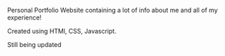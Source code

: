 Personal Portfolio Website containing a lot of info about me and all of my experience!

Created using HTMl, CSS, Javascript.

Still being updated
